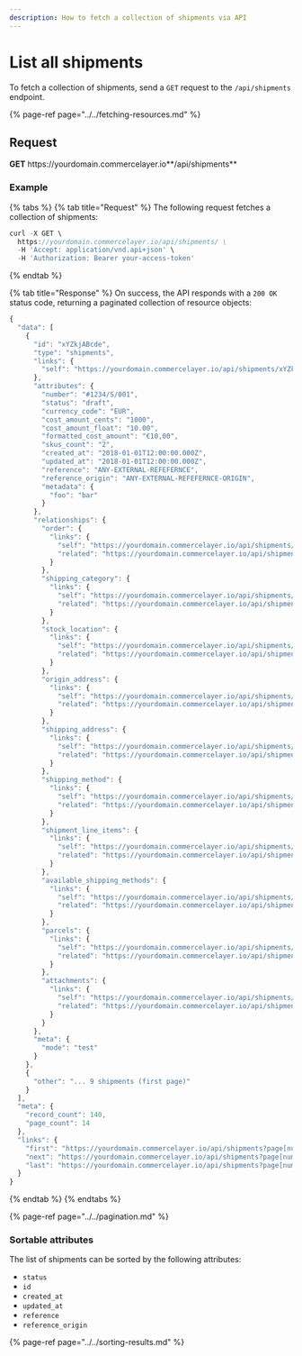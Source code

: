 ```yaml
---
description: How to fetch a collection of shipments via API
---
```


# List all shipments

To fetch a collection of shipments, send a `GET` request to the `/api/shipments` endpoint.

{% page-ref page="../../fetching-resources.md" %}

## Request

**GET** https://<i></i>yourdomain.commercelayer.io**/api/shipments**

### **Example**

{% tabs %}
{% tab title="Request" %}
The following request fetches a collection of shipments:

```javascript
curl -X GET \
  https://yourdomain.commercelayer.io/api/shipments/ \
  -H 'Accept: application/vnd.api+json' \
  -H 'Authorization: Bearer your-access-token'
```
{% endtab %}

{% tab title="Response" %}
On success, the API responds with a `200 OK` status code, returning a paginated collection of resource objects:

```javascript
{
  "data": [
    {
      "id": "xYZkjABcde",
      "type": "shipments",
      "links": {
        "self": "https://yourdomain.commercelayer.io/api/shipments/xYZkjABcde"
      },
      "attributes": {
        "number": "#1234/S/001",
        "status": "draft",
        "currency_code": "EUR",
        "cost_amount_cents": "1000",
        "cost_amount_float": "10.00",
        "formatted_cost_amount": "€10,00",
        "skus_count": "2",
        "created_at": "2018-01-01T12:00:00.000Z",
        "updated_at": "2018-01-01T12:00:00.000Z",
        "reference": "ANY-EXTERNAL-REFEFERNCE",
        "reference_origin": "ANY-EXTERNAL-REFEFERNCE-ORIGIN",
        "metadata": {
          "foo": "bar"
        }
      },
      "relationships": {
        "order": {
          "links": {
            "self": "https://yourdomain.commercelayer.io/api/shipments/xYZkjABcde/relationships/order",
            "related": "https://yourdomain.commercelayer.io/api/shipments/xYZkjABcde/order"
          }
        },
        "shipping_category": {
          "links": {
            "self": "https://yourdomain.commercelayer.io/api/shipments/xYZkjABcde/relationships/shipping_category",
            "related": "https://yourdomain.commercelayer.io/api/shipments/xYZkjABcde/shipping_category"
          }
        },
        "stock_location": {
          "links": {
            "self": "https://yourdomain.commercelayer.io/api/shipments/xYZkjABcde/relationships/stock_location",
            "related": "https://yourdomain.commercelayer.io/api/shipments/xYZkjABcde/stock_location"
          }
        },
        "origin_address": {
          "links": {
            "self": "https://yourdomain.commercelayer.io/api/shipments/xYZkjABcde/relationships/origin_address",
            "related": "https://yourdomain.commercelayer.io/api/shipments/xYZkjABcde/origin_address"
          }
        },
        "shipping_address": {
          "links": {
            "self": "https://yourdomain.commercelayer.io/api/shipments/xYZkjABcde/relationships/shipping_address",
            "related": "https://yourdomain.commercelayer.io/api/shipments/xYZkjABcde/shipping_address"
          }
        },
        "shipping_method": {
          "links": {
            "self": "https://yourdomain.commercelayer.io/api/shipments/xYZkjABcde/relationships/shipping_method",
            "related": "https://yourdomain.commercelayer.io/api/shipments/xYZkjABcde/shipping_method"
          }
        },
        "shipment_line_items": {
          "links": {
            "self": "https://yourdomain.commercelayer.io/api/shipments/xYZkjABcde/relationships/shipment_line_items",
            "related": "https://yourdomain.commercelayer.io/api/shipments/xYZkjABcde/shipment_line_items"
          }
        },
        "available_shipping_methods": {
          "links": {
            "self": "https://yourdomain.commercelayer.io/api/shipments/xYZkjABcde/relationships/available_shipping_methods",
            "related": "https://yourdomain.commercelayer.io/api/shipments/xYZkjABcde/available_shipping_methods"
          }
        },
        "parcels": {
          "links": {
            "self": "https://yourdomain.commercelayer.io/api/shipments/xYZkjABcde/relationships/parcels",
            "related": "https://yourdomain.commercelayer.io/api/shipments/xYZkjABcde/parcels"
          }
        },
        "attachments": {
          "links": {
            "self": "https://yourdomain.commercelayer.io/api/shipments/xYZkjABcde/relationships/attachments",
            "related": "https://yourdomain.commercelayer.io/api/shipments/xYZkjABcde/attachments"
          }
        }
      },
      "meta": {
        "mode": "test"
      }
    },
    {
      "other": "... 9 shipments (first page)"
    }
  ],
  "meta": {
    "record_count": 140,
    "page_count": 14
  },
  "links": {
    "first": "https://yourdomain.commercelayer.io/api/shipments?page[number]=1&page[size]=10",
    "next": "https://yourdomain.commercelayer.io/api/shipments?page[number]=2&page[size]=10",
    "last": "https://yourdomain.commercelayer.io/api/shipments?page[number]=14&page[size]=10"
  }
}
```
{% endtab %}
{% endtabs %}

{% page-ref page="../../pagination.md" %}

### Sortable attributes

The list of shipments can be sorted by the following attributes:

* `status`
* `id`
* `created_at`
* `updated_at`
* `reference`
* `reference_origin`

{% page-ref page="../../sorting-results.md" %}

